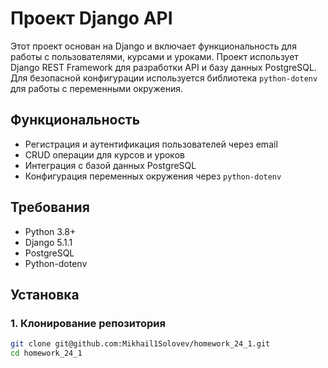 # Проект Django API

Этот проект основан на Django и включает функциональность для работы с пользователями, курсами и уроками. Проект использует Django REST Framework для разработки API и базу данных PostgreSQL. Для безопасной конфигурации используется библиотека `python-dotenv` для работы с переменными окружения.

## Функциональность

- Регистрация и аутентификация пользователей через email
- CRUD операции для курсов и уроков
- Интеграция с базой данных PostgreSQL
- Конфигурация переменных окружения через `python-dotenv`

## Требования

- Python 3.8+
- Django 5.1.1
- PostgreSQL
- Python-dotenv

## Установка

### 1. Клонирование репозитория

```bash
git clone git@github.com:Mikhail1Solovev/homework_24_1.git
cd homework_24_1
